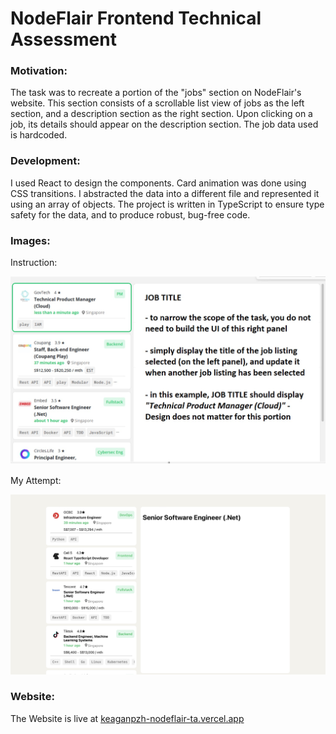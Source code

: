 # NodeFlair Frontend Technical Assessment

### **Motivation:**

The task was to recreate a portion of the "jobs" section on NodeFlair's website. This section consists of a scrollable list view of jobs as the left section, and a description section as the right section. Upon clicking on a job, its details should appear on the description section. The job data used is hardcoded.

### **Development:**

I used React to design the components. Card animation was done using CSS transitions. I abstracted the data into a different file and represented it using an array of objects. The project is written in TypeScript to ensure type safety for the data, and to produce robust, bug-free code.

### Images:

Instruction:

![1692528749110](image/README/1692528749110.png)

My Attempt:

![1692528835679](image/README/1692528835679.png)

### Website:

The Website is live at [keaganpzh-nodeflair-ta.vercel.app](https://keaganpzh-nodeflair-ta.vercel.app/ "https://keaganpzh-nodeflair-ta.vercel.app")
